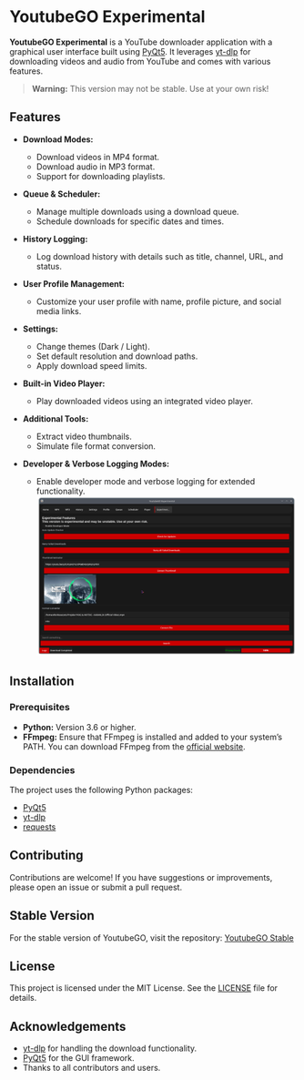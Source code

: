 # YoutubeGO Experimental

**YoutubeGO Experimental** is a YouTube downloader application with a graphical user interface built using [PyQt5](https://pypi.org/project/PyQt5/). It leverages [yt-dlp](https://github.com/yt-dlp/yt-dlp) for downloading videos and audio from YouTube and comes with various features.

> **Warning:** This version may not be stable. Use at your own risk!

## Features

- **Download Modes:**
  - Download videos in MP4 format.
  - Download audio in MP3 format.
  - Support for downloading playlists.
  
- **Queue & Scheduler:**
  - Manage multiple downloads using a download queue.
  - Schedule downloads for specific dates and times.

- **History Logging:**
  - Log download history with details such as title, channel, URL, and status.
  
- **User Profile Management:**
  - Customize your user profile with name, profile picture, and social media links.
  
- **Settings:**
  - Change themes (Dark / Light).
  - Set default resolution and download paths.
  - Apply download speed limits.
  
- **Built-in Video Player:**
  - Play downloaded videos using an integrated video player.
  
- **Additional Tools:**
  - Extract video thumbnails.
  - Simulate file format conversion.
  
- **Developer & Verbose Logging Modes:**
  - Enable developer mode and verbose logging for extended functionality.
![YoutubeGO Exp](screenshot.png)
## Installation

### Prerequisites

- **Python:** Version 3.6 or higher.
- **FFmpeg:** Ensure that FFmpeg is installed and added to your system’s PATH. You can download FFmpeg from the [official website](https://ffmpeg.org/download.html).

### Dependencies

The project uses the following Python packages:
- [PyQt5](https://pypi.org/project/PyQt5/)
- [yt-dlp](https://pypi.org/project/yt-dlp/)
- [requests](https://pypi.org/project/requests/)

## Contributing

Contributions are welcome! If you have suggestions or improvements, please open an issue or submit a pull request.

## Stable Version

For the stable version of YoutubeGO, visit the repository:
[YoutubeGO Stable](https://github.com/Efeckc17/YoutubeGO)

## License

This project is licensed under the MIT License. See the [LICENSE](LICENSE) file for details.

## Acknowledgements

- [yt-dlp](https://github.com/yt-dlp/yt-dlp) for handling the download functionality.
- [PyQt5](https://pypi.org/project/PyQt5/) for the GUI framework.
- Thanks to all contributors and users.

